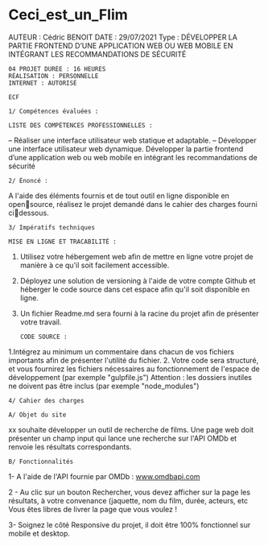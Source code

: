 # Ceci_est_un_Flim

AUTEUR : Cédric BENOIT
DATE : 29/07/2021
Type : DÉVELOPPER LA PARTIE FRONTEND D’UNE APPLICATION WEB OU WEB MOBILE EN INTÉGRANT LES RECOMMANDATIONS DE SÉCURITÉ

    04 PROJET DURÉE : 16 HEURES
    RÉALISATION : PERSONNELLE
    INTERNET : AUTORISÉ

    ECF

    1/ Compétences évaluées :

    LISTE DES COMPÉTENCES PROFESSIONNELLES :

– Réaliser une interface utilisateur web statique et adaptable.
– Développer une interface utilisateur web dynamique.
Développer la partie frontend d’une application web ou web mobile en intégrant les recommandations de sécurité

    2/ Énoncé :

A l'aide des éléments fournis et de tout outil en ligne disponible en opensource, réalisez le projet demandé dans le cahier des charges fourni cidessous.

    3/ Impératifs techniques

    MISE EN LIGNE ET TRACABILITÉ :

1.  Utilisez votre hébergement web afin de mettre en ligne votre projet de
    manière à ce qu'il soit facilement accessible.
2.  Déployez une solution de versioning à l'aide de votre compte Github
    et héberger le code source dans cet espace afin qu'il soit disponible en
    ligne.
3.  Un fichier Readme.md sera fourni à la racine du projet afin de
    présenter votre travail.

        CODE SOURCE :

1.Intégrez au minimum un commentaire dans chacun de vos fichiers
importants afin de présenter l'utilité du fichier. 2. Votre code sera structuré, et vous fournirez les fichiers nécessaires au
fonctionnement de l'espace de développement (par exemple
"gulpfile.js")
Attention : les dossiers inutiles ne doivent pas être inclus (par exemple
"node_modules")

    4/ Cahier des charges

    A/ Objet du site

xx souhaite développer un outil de recherche de films.
Une page web doit présenter un champ input qui lance une recherche
sur l'API OMDb et renvoie les résultats correspondants.

    B/ Fonctionnalités

1- A l'aide de l'API fournie par OMDb :
www.omdbapi.com

2 - Au clic sur un bouton Rechercher, vous devez afficher sur la page les
résultats, à votre convenance (jaquette, nom du film, durée, acteurs, etc
Vous êtes libres de livrer la page que vous voulez !

3- Soignez le côté Responsive du projet, il doit être 100% fonctionnel sur
mobile et desktop.

